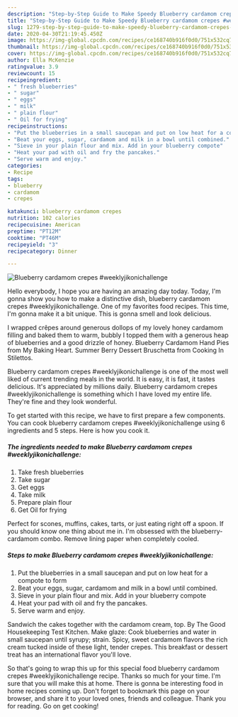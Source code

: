 ```yaml
---
description: "Step-by-Step Guide to Make Speedy Blueberry cardamom crepes #weeklyjikonichallenge"
title: "Step-by-Step Guide to Make Speedy Blueberry cardamom crepes #weeklyjikonichallenge"
slug: 1279-step-by-step-guide-to-make-speedy-blueberry-cardamom-crepes-weeklyjikonichallenge
date: 2020-04-30T21:19:45.450Z
image: https://img-global.cpcdn.com/recipes/ce168740b916f0d0/751x532cq70/blueberry-cardamom-crepes-weeklyjikonichallenge-recipe-main-photo.jpg
thumbnail: https://img-global.cpcdn.com/recipes/ce168740b916f0d0/751x532cq70/blueberry-cardamom-crepes-weeklyjikonichallenge-recipe-main-photo.jpg
cover: https://img-global.cpcdn.com/recipes/ce168740b916f0d0/751x532cq70/blueberry-cardamom-crepes-weeklyjikonichallenge-recipe-main-photo.jpg
author: Ella McKenzie
ratingvalue: 3.9
reviewcount: 15
recipeingredient:
- " fresh blueberries"
- " sugar"
- " eggs"
- " milk"
- " plain flour"
- " Oil for frying"
recipeinstructions:
- "Put the blueberries in a small saucepan and put on low heat for a compote to form"
- "Beat your eggs, sugar, cardamom and milk in a bowl until combined."
- "Sieve in your plain flour and mix. Add in your blueberry compote"
- "Heat your pad with oil and fry the pancakes."
- "Serve warm and enjoy."
categories:
- Recipe
tags:
- blueberry
- cardamom
- crepes

katakunci: blueberry cardamom crepes 
nutrition: 102 calories
recipecuisine: American
preptime: "PT12M"
cooktime: "PT46M"
recipeyield: "3"
recipecategory: Dinner

---
```



![Blueberry cardamom crepes #weeklyjikonichallenge](https://img-global.cpcdn.com/recipes/ce168740b916f0d0/751x532cq70/blueberry-cardamom-crepes-weeklyjikonichallenge-recipe-main-photo.jpg)

Hello everybody, I hope you are having an amazing day today. Today, I'm gonna show you how to make a distinctive dish, blueberry cardamom crepes #weeklyjikonichallenge. One of my favorites food recipes. This time, I'm gonna make it a bit unique. This is gonna smell and look delicious.

I wrapped crêpes around generous dollops of my lovely honey cardamom filling and baked them to warm, bubbly I topped them with a generous heap of blueberries and a good drizzle of honey. Blueberry Cardamom Hand Pies from My Baking Heart. Summer Berry Dessert Bruschetta from Cooking In Stilettos.

Blueberry cardamom crepes #weeklyjikonichallenge is one of the most well liked of current trending meals in the world. It is easy, it is fast, it tastes delicious. It's appreciated by millions daily. Blueberry cardamom crepes #weeklyjikonichallenge is something which I have loved my entire life. They're fine and they look wonderful.


To get started with this recipe, we have to first prepare a few components. You can cook blueberry cardamom crepes #weeklyjikonichallenge using 6 ingredients and 5 steps. Here is how you cook it.

<!--inarticleads1-->

##### The ingredients needed to make Blueberry cardamom crepes #weeklyjikonichallenge:

1. Take  fresh blueberries
1. Take  sugar
1. Get  eggs
1. Take  milk
1. Prepare  plain flour
1. Get  Oil for frying


Perfect for scones, muffins, cakes, tarts, or just eating right off a spoon. If you should know one thing about me in. I&#39;m obsessed with the blueberry-cardamom combo. Remove lining paper when completely cooled. 

<!--inarticleads2-->

##### Steps to make Blueberry cardamom crepes #weeklyjikonichallenge:

1. Put the blueberries in a small saucepan and put on low heat for a compote to form
1. Beat your eggs, sugar, cardamom and milk in a bowl until combined.
1. Sieve in your plain flour and mix. Add in your blueberry compote
1. Heat your pad with oil and fry the pancakes.
1. Serve warm and enjoy.


Sandwich the cakes together with the cardamom cream, top. By The Good Housekeeping Test Kitchen. Make glaze: Cook blueberries and water in small saucepan until syrupy; strain. Spicy, sweet cardamom flavors the rich cream tucked inside of these light, tender crepes. This breakfast or dessert treat has an international flavor you&#39;ll love. 

So that's going to wrap this up for this special food blueberry cardamom crepes #weeklyjikonichallenge recipe. Thanks so much for your time. I'm sure that you will make this at home. There is gonna be interesting food in home recipes coming up. Don't forget to bookmark this page on your browser, and share it to your loved ones, friends and colleague. Thank you for reading. Go on get cooking!
